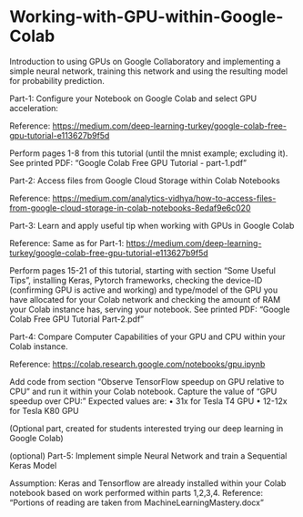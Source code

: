 # Working-with-GPU-within-Google-Colab

Introduction to using GPUs on Google Collaboratory and implementing a simple neural network, training this network and using the resulting model for probability prediction.


Part-1:  Configure your Notebook on Google Colab and select GPU acceleration:

Reference:  https://medium.com/deep-learning-turkey/google-colab-free-gpu-tutorial-e113627b9f5d

Perform pages 1-8 from this tutorial (until the mnist example; excluding it).  See printed PDF:  “Google Colab Free GPU Tutorial - part-1.pdf”


Part-2: Access files from Google Cloud Storage within Colab Notebooks

Reference: https://medium.com/analytics-vidhya/how-to-access-files-from-google-cloud-storage-in-colab-notebooks-8edaf9e6c020


Part-3:  Learn and apply useful tip when working with GPUs in Google Colab

Reference:  Same as for Part-1: https://medium.com/deep-learning-turkey/google-colab-free-gpu-tutorial-e113627b9f5d

Perform pages 15-21 of this tutorial, starting with section “Some Useful Tips”, installing Keras, Pytorch frameworks, checking the device-ID (confirming GPU is active and working) and type/model of the GPU you have allocated for your Colab network and checking the amount of RAM your Colab instance has, serving your notebook. See printed PDF: “Google Colab Free GPU Tutorial Part-2.pdf”

Part-4: Compare Computer Capabilities of your GPU and CPU within your Colab instance.

Reference: https://colab.research.google.com/notebooks/gpu.ipynb

Add code from section “Observe TensorFlow speedup on GPU relative to CPU” and run it within your Colab notebook.  Capture the value of “GPU speedup over CPU:”  Expected values are:
•	31x for Tesla T4 GPU
•	12-12x for Tesla K80 GPU


(Optional part, created for students interested trying our deep learning in Google Colab)
 
(optional) Part-5: Implement simple Neural Network and train a Sequential Keras Model


Assumption: Keras and Tensorflow are already installed within your Colab notebook based on work performed within parts 1,2,3,4.
Reference: “Portions of reading are taken from MachineLearningMastery.docx”
